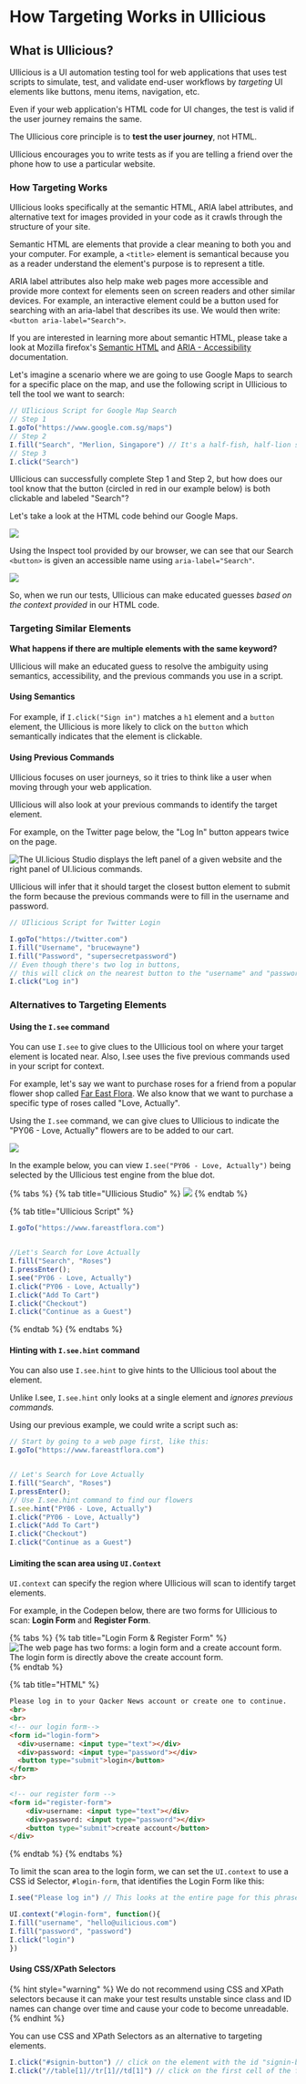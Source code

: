 # How Targeting Works in UIlicious

## What is UIlicious?

UIlicious is a UI automation testing tool for web applications that uses test scripts to simulate, test, and validate end-user workflows by _targeting_ UI elements like buttons, menu items, navigation, etc.

Even if your web application's HTML code for UI changes, the test is valid if the user journey remains the same.

The UIlicious core principle is to **test the user journey**, not HTML.

UIlicious encourages you to write tests as if you are telling a friend over the phone how to use a particular website.

### How Targeting Works

UIlicious looks specifically at the semantic HTML, ARIA label attributes, and alternative text for images provided in your code as it crawls through the structure of your site.

Semantic HTML are elements that provide a clear meaning to both you and your computer. For example, a `<title>` element is semantical because you as a reader understand the element's purpose is to represent a title.

ARIA label attributes also help make web pages more accessible and provide more context for elements seen on screen readers and other similar devices. For example, an interactive element could be a button used for searching with an aria-label that describes its use. We would then write: `<button aria-label="Search">`.

If you are interested in learning more about semantic HTML, please take a look at Mozilla firefox's [Semantic HTML](https://developer.mozilla.org/en-US/docs/Glossary/Semantics#semantics\_in\_html) and [ARIA - Accessibility](https://developer.mozilla.org/en-US/docs/Web/Accessibility/ARIA) documentation.

Let's imagine a scenario where we are going to use Google Maps to search for a specific place on the map, and use the following script in UIlicious to tell the tool we want to search:

```javascript
// UIlicious Script for Google Map Search​
// Step 1
I.goTo("https://www.google.com.sg/maps")
// Step 2
I.fill("Search", "Merlion, Singapore") // It's a half-fish, half-lion statue
// Step 3
I.click("Search")
```

UIlicious can successfully complete Step 1 and Step 2, but how does our tool know that the button (circled in red in our example below) is both clickable and labeled "Search"?

Let's take a look at the HTML code behind our Google Maps.

![](https://res.cloudinary.com/di7y5b6ed/image/upload/v1651536726/ui-licious/ui-licious:%20conceptual%20guide/Screen\_Shot\_2022-05-02\_at\_7.10.42\_PM\_dy05mu.png)

Using the Inspect tool provided by our browser, we can see that our Search `<button>` is given an accessible name using  `aria-label="Search"`.

![](https://res.cloudinary.com/di7y5b6ed/image/upload/v1652156462/ui-licious/ui-licious:%20conceptual%20guide/Screenshot\_of\_Google\_Map\_Search\_Button.png)

So, when we run our tests, UIlicious can make educated guesses _based on the context provided_ in our HTML code.

### Targeting Similar Elements

**What happens if there are multiple elements with the same keyword?**

UIlicious will make an educated guess to resolve the ambiguity using semantics, accessibility, and the previous commands you use in a script.

#### Using Semantics

For example, if `I.click("Sign in")` matches a `h1` element and a `button` element, the UIlicious is more likely to click on the `button` which semantically indicates that the element is clickable.

#### Using Previous Commands

UIlicious focuses on user journeys, so it tries to think like a user when moving through your web application.

UIlicious will also look at your previous commands to identify the target element.

For example, on the Twitter page below, the "Log In" button appears twice on the page.

![The UI.licious Studio displays the left panel of a given website and the right panel of UI.licious commands.](https://res.cloudinary.com/di7y5b6ed/image/upload/v1651596744/ui-licious/ui-licious:%20conceptual%20guide/conceptual-guide-1.png)

UIlicious will infer that it should target the closest button element to submit the form because the previous commands were to fill in the username and password.

```javascript
// UIlicious Script for Twitter Login

​I.goTo("https://twitter.com")
I.fill("Username", "brucewayne")
I.fill("Password", "supersecretpassword")​
// Even though there's two log in buttons, 
// this will click on the nearest button to the "username" and "password" fields.  
I.click("Log in")

```

### Alternatives to Targeting Elements

#### Using the `I.see` command

You can use `I.see` to give clues to the UIlicious tool on where your target element is located near. Also, I.see uses the five previous commands used in your script for context.

For example, let's say we want to purchase roses for a friend from a popular flower shop called [Far East Flora](https://www.fareastflora.com/catalogsearch/result/?q=roses). We also know that we want to purchase a specific type of roses called "Love, Actually".&#x20;

Using the `I.see` command, we can give clues to UIlicious to indicate the "PY06 - Love, Actually" flowers are to be added to our cart.

![](https://res.cloudinary.com/di7y5b6ed/image/upload/v1652158000/ui-licious/ui-licious:%20conceptual%20guide/Far%20East%20Flora%20-%20Love%2C%20Actually.png)

In the example below,  you can view `I.see("PY06 - Love, Actually")` being selected by the UIlicious test engine from the blue dot.&#x20;

{% tabs %}
{% tab title="UIlicious Studio" %}
![](https://res.cloudinary.com/di7y5b6ed/image/upload/v1652158716/ui-licious/ui-licious:%20conceptual%20guide/UIlicious%20Studio%20shows%20Love%20Actually%20Flowers%20chosen.png)
{% endtab %}

{% tab title="UIlicious Script" %}
```javascript
I.goTo("https://www.fareastflora.com")


//Let's Search for Love Actually
I.fill("Search", "Roses")
I.pressEnter();
I.see("PY06 - Love, Actually")
I.click("PY06 - Love, Actually")
I.click("Add To Cart")
I.click("Checkout")
I.click("Continue as a Guest")
```
{% endtab %}
{% endtabs %}

#### Hinting with `I.see.hint` command

You can also use `I.see.hint` to give hints to the UIlicious tool about the element.

Unlike I.see, `I.see.hint` only looks at a single element and _ignores previous commands._

Using our previous example, we could write a script such as:

```javascript
// Start by going to a web page first, like this:
I.goTo("https://www.fareastflora.com")


// Let's Search for Love Actually
I.fill("Search", "Roses")
I.pressEnter();
// Use I.see.hint command to find our flowers
I.see.hint("PY06 - Love, Actually")
I.click("PY06 - Love, Actually")
I.click("Add To Cart")
I.click("Checkout")
I.click("Continue as a Guest")
```

#### Limiting the scan area using `UI.Context`

`UI.context` can specify the region where UIlicious will scan to identify target elements.&#x20;

For example, in the Codepen below, there are two forms for UIlicious to scan: **Login Form** and **Register Form**.​​&#x20;

{% tabs %}
{% tab title="Login Form & Register Form" %}
![The web page has two forms: a login form and a create account form. The login form is directly above the create account form.](https://res.cloudinary.com/di7y5b6ed/image/upload/c\_scale,h\_380,w\_500/v1652212420/ui-licious/ui-licious:%20conceptual%20guide/login%20and%20register%20form.png)
{% endtab %}

{% tab title="HTML" %}
```html
Please log in to your Qacker News account or create one to continue.
<br>
<br>
<!-- our login form-->
<form id="login-form">
  <div>username: <input type="text"></div>
  <div>password: <input type="password"></div>
  <button type="submit">login</button>
</form>
<br>

<!-- our register form -->
<form id="register-form">
    <div>username: <input type="text"></div>
    <div>password: <input type="password"></div>
    <button type="submit">create account</button>
</div>
```
{% endtab %}
{% endtabs %}

To limit the scan area to the login form, we can set the `UI.context` to use a CSS id Selector, `#login-form`, that identifies the Login Form like this:

```javascript
I.see("Please log in") // This looks at the entire page for this phrase.

UI.context("#login-form", function(){    
I.fill("username", "hello@uilicious.com")  
I.fill("password", "password")  
I.click("login")
})
```

#### Using CSS/XPath Selectors

{% hint style="warning" %}
We do not recommend using CSS and XPath selectors because it can make your test results unstable since class and ID names can change over time and cause your code to become unreadable.&#x20;
{% endhint %}

You can use CSS and XPath Selectors as an alternative to targeting elements.

```javascript
I.click("#signin-button") // click on the element with the id "signin-button"
I.click("//table[1]//tr[1]//td[1]") // click on the first cell of the first row of the first table
```
